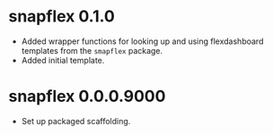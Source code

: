 # snapflex 0.1.0

* Added wrapper functions for looking up and using flexdashboard templates from the `smapflex` package.
* Added initial template.

# snapflex 0.0.0.9000

* Set up packaged scaffolding.
